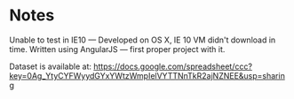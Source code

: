 Notes
=======

Unable to test in IE10 — Developed on OS X, IE 10 VM didn't download in time.
Written using AngularJS — first proper project with it.

Dataset is available at: https://docs.google.com/spreadsheet/ccc?key=0Ag_YtyCYFWyydGYxYWtzWmpIelVYTTNnTkR2ajNZNEE&usp=sharing
